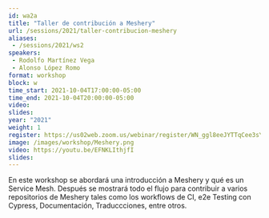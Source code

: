 ```yaml
---
id: wa2a
title: "Taller de contribución a Meshery"
url: /sessions/2021/taller-contribucion-meshery
aliases:
 - /sessions/2021/ws2
speakers:
 - Rodolfo Martínez Vega
 - Alonso López Romo
format: workshop
block: w
time_start: 2021-10-04T17:00:00-05:00
time_end: 2021-10-04T20:00:00-05:00
video:
slides:
year: "2021"
weight: 1
register: https://us02web.zoom.us/webinar/register/WN_ggl8eeJYTTqCee3sYm-Zlg
image: /images/workshop/Meshery.png
video: https://youtu.be/EFNKLIthjfI
slides:
---
```


En este workshop se abordará una introducción a Meshery y qué es un Service Mesh. Después se mostrará todo el flujo para contribuir a varios repositorios de Meshery tales como los workflows de CI, e2e Testing con Cypress, Documentación, Traduccciones, entre otros.